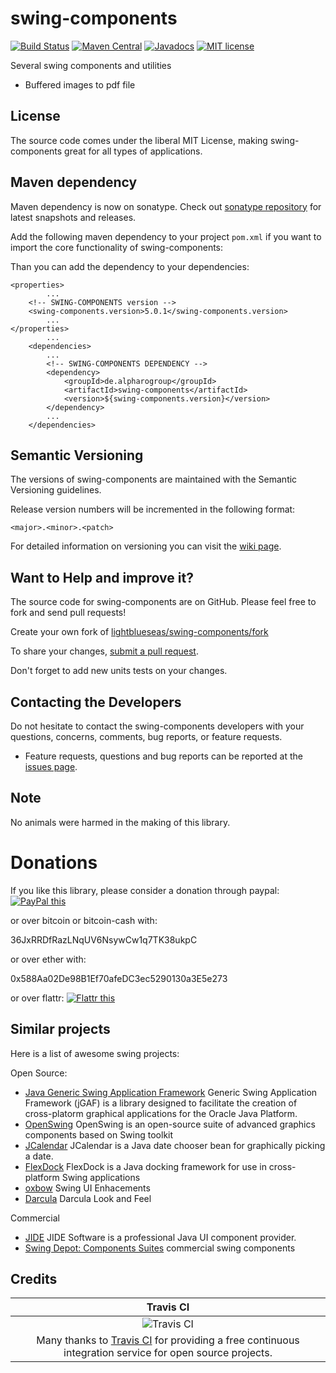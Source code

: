 # swing-components

[![Build Status](https://travis-ci.org/lightblueseas/swing-components.svg?branch=master)](https://travis-ci.org/lightblueseas/swing-components)
[![Maven Central](https://maven-badges.herokuapp.com/maven-central/de.alpharogroup/swing-components/badge.svg)](https://maven-badges.herokuapp.com/maven-central/de.alpharogroup/swing-components)
[![Javadocs](http://www.javadoc.io/badge/de.alpharogroup/swing-components.svg)](http://www.javadoc.io/doc/de.alpharogroup/swing-components)
[![MIT license](http://img.shields.io/badge/license-MIT-brightgreen.svg?style=flat)](http://opensource.org/licenses/MIT)

Several swing components and utilities

- Buffered images to pdf file

## License

The source code comes under the liberal MIT License, making swing-components great for all types of applications.

## Maven dependency

Maven dependency is now on sonatype.
Check out [sonatype repository](https://oss.sonatype.org/index.html#nexus-search;gav~de.alpharogroup~swing-components~~~) for latest snapshots and releases.

Add the following maven dependency to your project `pom.xml` if you want to import the core functionality of swing-components:

Than you can add the dependency to your dependencies:

	<properties>
			...
		<!-- SWING-COMPONENTS version -->
		<swing-components.version>5.0.1</swing-components.version>
			...
	</properties>
			...
		<dependencies>
			...
            <!-- SWING-COMPONENTS DEPENDENCY -->
			<dependency>
				<groupId>de.alpharogroup</groupId>
				<artifactId>swing-components</artifactId>
				<version>${swing-components.version}</version>
			</dependency>
			...
		</dependencies>

## Semantic Versioning

The versions of swing-components are maintained with the Semantic Versioning guidelines.

Release version numbers will be incremented in the following format:

`<major>.<minor>.<patch>`

For detailed information on versioning you can visit the [wiki page](https://github.com/lightblueseas/mvn-parent-projects/wiki/Semantic-Versioning).

## Want to Help and improve it? ###

The source code for swing-components are on GitHub. Please feel free to fork and send pull requests!

Create your own fork of [lightblueseas/swing-components/fork](https://github.com/lightblueseas/swing-components/fork)

To share your changes, [submit a pull request](https://github.com/lightblueseas/swing-components/pull/new/develop).

Don't forget to add new units tests on your changes.

## Contacting the Developers

Do not hesitate to contact the swing-components developers with your questions, concerns, comments, bug reports, or feature requests.
- Feature requests, questions and bug reports can be reported at the [issues page](https://github.com/lightblueseas/swing-components/issues).

## Note

No animals were harmed in the making of this library.

# Donations

If you like this library, please consider a donation through paypal: <a href="https://www.paypal.com/cgi-bin/webscr?cmd=_s-xclick&hosted_button_id=B37J9DZF6G9ZC" target="_blank">
<img src="https://www.paypalobjects.com/en_US/GB/i/btn/btn_donateCC_LG.gif" alt="PayPal this" title="PayPal – The safer, easier way to pay online!" border="0" />
</a>

or over bitcoin or bitcoin-cash with:

36JxRRDfRazLNqUV6NsywCw1q7TK38ukpC

or over ether with:

0x588Aa02De98B1Ef70afeDC3ec5290130a3E5e273

or over flattr: 
<a href="https://flattr.com/submit/auto?fid=r7vp62&url=https%3A%2F%2Fgithub.com%2Flightblueseas%2Fswing-components" target="_blank">
<img src="http://api.flattr.com/button/flattr-badge-large.png" alt="Flattr this" title="Flattr this" border="0" />
</a>

## Similar projects

Here is a list of awesome swing projects:

Open Source:

 * [Java Generic Swing Application Framework](https://github.com/pgdurand/jGAF) Generic Swing Application Framework (jGAF) is a library designed to facilitate the creation of cross-platorm graphical applications for the Oracle Java Platform.
 * [OpenSwing](http://oswing.sourceforge.net/) OpenSwing is an open-source suite of advanced graphics components based on Swing toolkit
 * [JCalendar](https://toedter.com/jcalendar/) JCalendar is a Java date chooser bean for graphically picking a date.
 * [FlexDock](https://github.com/opencollab/flexdock) FlexDock is a Java docking framework for use in cross-platform Swing applications
 * [oxbow](https://github.com/eugener/oxbow) Swing UI Enhacements
 * [Darcula](https://github.com/bulenkov/Darcula) Darcula Look and Feel

Commercial

 * [JIDE](http://www.jidesoft.com/) JIDE Software is a professional Java UI component provider.
 * [Swing Depot: Components Suites](http://www.javadesktop.org/rollups/components/) commercial swing components
 
## Credits

|Travis CI|
|:-:|
|![Travis CI](https://travis-ci.com/images/logos/TravisCI-Full-Color.png)|
|Many thanks to [Travis CI](https://travis-ci.org) for providing a free continuous integration service for open source projects.|
